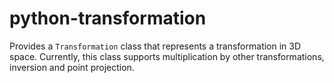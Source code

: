 # python-transformation
Provides a `Transformation` class that represents a transformation in 3D space. 
Currently, this class supports multiplication by other transformations, inversion and point projection.
